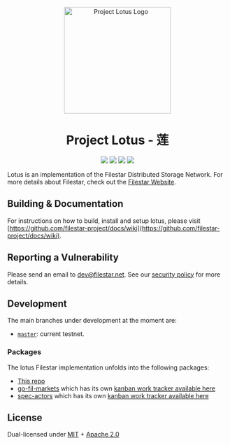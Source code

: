 <p align="center">
  <a href="https://docs.filecoin.io/" title="Filecoin Docs">
    <img src="documentation/images/lotus_logo_h.png" alt="Project Lotus Logo" width="244" />
  </a>
</p>

<h1 align="center">Project Lotus - 莲</h1>

<p align="center">
  <a href="https://circleci.com/gh/filecoin-project/lotus"><img src="https://circleci.com/gh/filecoin-project/lotus.svg?style=svg"></a>
  <a href="https://codecov.io/gh/filecoin-project/lotus"><img src="https://codecov.io/gh/filecoin-project/lotus/branch/master/graph/badge.svg"></a>
  <a href="https://goreportcard.com/report/github.com/filecoin-project/lotus"><img src="https://goreportcard.com/badge/github.com/filecoin-project/lotus" /></a>  
  <a href=""><img src="https://img.shields.io/badge/golang-%3E%3D1.14.7-blue.svg" /></a>
  <br>
</p>

Lotus is an implementation of the Filestar Distributed Storage Network. For more details about Filestar, check out the [Filestar Website](https://filestar.net/).

## Building & Documentation

For instructions on how to build, install and setup lotus, please visit [https://github.com/filestar-project/docs/wiki](https://github.com/filestar-project/docs/wiki).

## Reporting a Vulnerability

Please send an email to dev@filestar.net. See our [security policy](SECURITY.md) for more details.

## Development

The main branches under development at the moment are:
* [`master`](https://github.com/filestar-project/lotus): current testnet.


### Packages

The lotus Filestar implementation unfolds into the following packages:

- [This repo](https://github.com/filestar-project/lotus)
- [go-fil-markets](https://github.com/filecoin-project/go-fil-markets) which has its own [kanban work tracker available here](https://app.zenhub.com/workspaces/markets-shared-components-5daa144a7046a60001c6e253/board)
- [spec-actors](https://github.com/filestar-project/specs-actors) which has its own [kanban work tracker available here](https://app.zenhub.com/workspaces/actors-5ee6f3aa87591f0016c05685/board)

## License

Dual-licensed under [MIT](https://github.com/filestar-project/lotus/blob/master/LICENSE-MIT) + [Apache 2.0](https://github.com/filestar-project/lotus/blob/master/LICENSE-APACHE)
